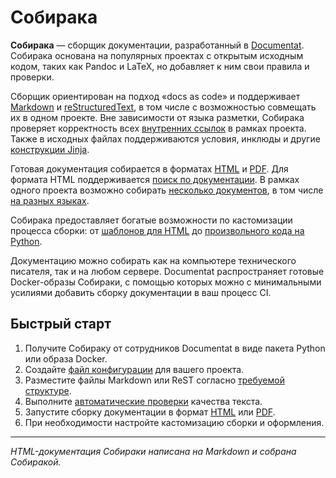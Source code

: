 # Собирака

**Собирака** — сборщик документации, разработанный в [Documentat](https://documentat.io/). Собирака основана на популярных проектах с открытым исходным кодом, таких как Pandoc и LaTeX, но добавляет к ним свои правила и проверки.

Сборщик ориентирован на подход «docs as code» и поддерживает [Markdown](overview/markdown.md) и [reStructuredText](overview/rest.md), в том числе с возможностью совмещать их в одном проекте. Вне зависимости от языка разметки, Собирака проверяет корректность всех [внутренних ссылок](syntax/links.md) в рамках проекта. Также в исходных файлах поддерживаются условия, инклюды и другие [конструкции Jinja](syntax/jinja.md).

Готовая документация собирается в форматах [HTML](build-html/) и [PDF](build-pdf/). Для формата HTML поддерживается [поиск по документации](overview/search.md). В рамках одного проекта возможно собирать [несколько документов](overview/terms.md), в том числе [на разных языках](overview/multilang.md).

Собирака предоставляет богатые возможности по кастомизации процесса сборки: от [шаблонов для HTML](build-html/web-customization.md#template) до [произвольного кода на Python](reference/processor-api.md).

Документацию можно собирать как на компьютере технического писателя, так и на любом сервере. Documentat распространяет готовые Docker-образы Собираки, с помощью которых можно с минимальными усилиями добавить сборку документации в ваш процесс CI.

## Быстрый старт

1. Получите Собираку от сотрудников Documentat в виде пакета Python или образа Docker.
1. Создайте [файл конфигурации](reference/configuration.md) для вашего проекта.
1. Разместите файлы Markdown или ReST согласно [требуемой структуре](overview/files.md).
1. Выполните [автоматические проверки](overview/prover.md) качества текста.
1. Запустите сборку документации в формат [HTML](build-html/web.md) или [PDF](build-pdf/latex.md).
1. При необходимости настройте кастомизацию сборки и оформления.

----

_HTML-документация Собираки написана на Markdown и собрана Собиракой._